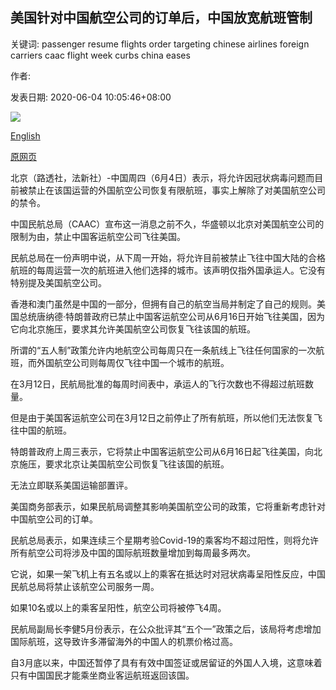 ## 美国针对中国航空公司的订单后，中国放宽航班管制

关键词: passenger resume flights order targeting chinese airlines foreign carriers caac flight week curbs china eases

作者: 

发表日期: 2020-06-04 10:05:46+08:00

![](https://www.straitstimes.com/sites/default/files/media-brightcove/6161547095001.jpg)

[English](China%20eases%20flight%20curbs%20after%20US%20order%20targeting%20Chinese%20carriers.md)

[原网页](https://www.straitstimes.com/asia/east-asia/china-to-allow-more-foreign-carriers-to-operate-flights-into-country-the-paper)

北京（路透社，法新社）-中国周四（6月4日）表示，将允许因冠状病毒问题而目前被禁止在该国运营的外国航空公司恢复有限航班，事实上解除了对美国航空公司的禁令。

中国民航总局（CAAC）宣布这一消息之前不久，华盛顿以北京对美国航空公司的限制为由，禁止中国客运航空公司飞往美国。

民航总局在一份声明中说，从下周一开始，将允许目前被禁止飞往中国大陆的合格航班的每周运营一次的航班进入他们选择的城市。该声明仅指外国承运人。它没有特别提及美国航空公司。

香港和澳门虽然是中国的一部分，但拥有自己的航空当局并制定了自己的规则。美国总统唐纳德·特朗普政府已禁止中国客运航空公司从6月16日开始飞往美国，因为它向北京施压，要求其允许美国航空公司恢复飞往该国的航班。

所谓的“五人制”政策允许内地航空公司每周只在一条航线上飞往任何国家的一次航班，而外国航空公司则每周仅飞往中国一个城市的航班。

在3月12日，民航局批准的每周时间表中，承运人的飞行次数也不得超过航班数量。

但是由于美国客运航空公司在3月12日之前停止了所有航班，所以他们无法恢复飞往中国的航班。

特朗普政府上周三表示，它将禁止中国客运航空公司从6月16日起飞往美国，向北京施压，要求北京让美国航空公司恢复飞往该国的航班。

无法立即联系美国运输部置评。

美国商务部表示，如果民航局调整其影响美国航空公司的政策，它将重新考虑针对中国航空公司的订单。

民航总局表示，如果连续三个星期考验Covid-19的乘客均不超过阳性，则将允许所有航空公司将涉及中国的国际航班数量增加到每周最多两次。

它说，如果一架飞机上有五名或以上的乘客在抵达时对冠状病毒呈阳性反应，中国民航总局将禁止该航空公司服务一周。

如果10名或以上的乘客呈阳性，航空公司将被停飞4周。

民航局副局长李健5月份表示，在公众批评其“五个一”政策之后，该局将考虑增加国际航班，这导致许多滞留海外的中国人的机票价格过高。

自3月底以来，中国还暂停了具有有效中国签证或居留证的外国人入境，这意味着只有中国国民才能乘坐商业客运航班返回该国。